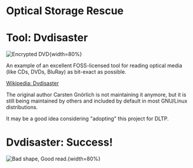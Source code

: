 # Optical Storage Rescue


# Tool: Dvdisaster

![Encrypted DVD](../../../images/tools/dvdisaster/read_patterns/dvdisaster-DVD_scrambled_CSS.png){width=80%}

<aside class="notes">
An example of an excellent FOSS-licensed tool for reading optical media (like
CDs, DVDs, BluRay) as bit-exact as possible.

[Wikipedia: Dvdisaster](https://en.wikipedia.org/wiki/Dvdisaster)

The original author Carsten Gnörlich is not maintaining it anymore, but it is
still being maintained by others and included by default in most GNU/Linux
distributions.

It may be a good idea considering "adopting" this project for DLTP.
</aside>



# Dvdisaster: Success!

![Bad shape, Good read.](../../../images/tools/dvdisaster/read_patterns/dvdisaster-DVD_green_but_badshape.png){width=80%}

